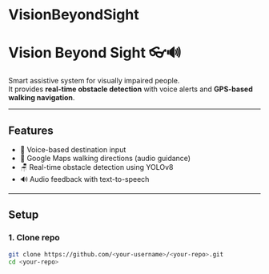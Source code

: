 # VisionBeyondSight
# Vision Beyond Sight 👓🔊

Smart assistive system for visually impaired people.  
It provides **real-time obstacle detection** with voice alerts and **GPS-based walking navigation**.

---

## Features
- 🚶 Voice-based destination input
- 📍 Google Maps walking directions (audio guidance)
- 🪑 Real-time obstacle detection using YOLOv8
- 🔊 Audio feedback with text-to-speech

---

## Setup

### 1. Clone repo
```bash
git clone https://github.com/<your-username>/<your-repo>.git
cd <your-repo>
